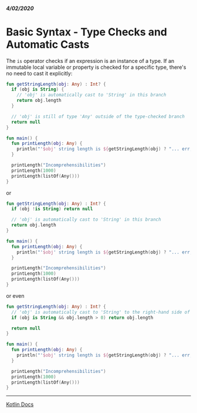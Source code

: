 ##### 4/02/2020
# Basic Syntax - Type Checks and Automatic Casts
The `is` operator checks if an expression is an instance of a type.  If an immutable local variable or property is checked for a specific type, there's no need to cast it explicitly:

```kotlin
fun getStringLength(obj: Any) : Int? {
  if (obj is String) {
    // 'obj' is automatically cast to 'String' in this branch
    return obj.length
  }

  // 'obj' is still of type 'Any' outside of the type-checked branch
  return null
}

fun main() {
  fun printLength(obj: Any) {
    println("'$obj' string length is ${getStringLength(obj) ? "... err, not a string"} ")
  }

  printLength("Incomprehensibilities")
  printLength(1000)
  printLength(listOf(Any()))
}
```

or

```kotlin
fun getStringLength(obj: Any) : Int? {
  if (obj !is String) return null

  // 'obj' is automatically cast to 'String' in this branch
  return obj.length
}

fun main() {
  fun printLength(obj: Any) {
    println("'$obj' string length is ${getStringLength(obj) ? "... err, not a string"} ")
  }

  printLength("Incomprehensibilities")
  printLength(1000)
  printLength(listOf(Any()))
}
```

or even

```kotlin
fun getStringLength(obj: Any) : Int? {
  // 'obj' is automatically cast to 'String' to the right-hand side of '&&'
  if (obj is String && obj.length > 0) return obj.length

  return null
}

fun main() {
  fun printLength(obj: Any) {
    println("'$obj' string length is ${getStringLength(obj) ? "... err, not a string"} ")
  }

  printLength("Incomprehensibilities")
  printLength(1000)
  printLength(listOf(Any()))
}
```

---

[Kotlin Docs](https://kotlinlang.org/docs/reference/basic-syntax.html)
